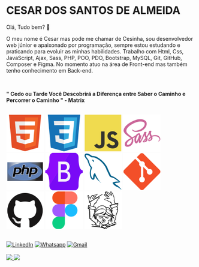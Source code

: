 

# CESAR DOS SANTOS DE ALMEIDA  

Olá, Tudo bem? :wave: 

O meu nome é Cesar mas pode me chamar de Cesinha, sou desenvolvedor web júnior e apaixonado por programação, sempre estou estudando e praticando para evoluir as minhas habilidades. Trabalho com Html, Css, JavaScript, Ajax, Sass, PHP, POO, PDO, Bootstrap, MySQL, Git, GitHub, Composer e Figma. No momento atuo na área de Front-end mas também tenho conhecimento em Back-end.

<br>

**" Cedo ou Tarde Você Descobrirá a Diferença entre Saber o Caminho e Percorrer o Caminho " - Matrix**

##

<div>
  <img src="img/html5.svg" style="width: 100px;" alt="Html">
  <img src="img/css3.svg" style="width: 100px;" alt="Css">
  <img src="img/javascript.svg" style="width: 100px;" alt="Javascript">
  <img src="img/sass.svg" style="width: 100px;" alt="Sass">
  <img src="img/php.svg" style="width: 100px;" alt="PHP">
  <img src="img/bootstrap.svg" style="width: 100px;" alt="Bootstrap">
  <img src="img/mysql.svg" style="width: 100px;" alt="Mysql">
  <img src="img/git.svg" style="width: 100px;" alt="Git">
  <img src="img/github.svg" style="width: 100px;" alt="GitHub">
  <img src="img/figma.svg" style="width: 100px;" alt="Figma">
  <img src="img/composer.svg" style="width: 100px;" alt="Composer">
</div>

##

<div>
  <a href="https://www.linkedin.com/in/cesarsantosalmeida/" target="_blank"><img src="https://img.shields.io/badge/LinkedIn-0077B5?style=for-the-badge&logo=linkedin&logoColor=white" alt="LinkedIn"></a>
  <a href="https://api.whatsapp.com/send?phone=5512996811514" target="_blank"><img src="https://img.shields.io/badge/WhatsApp-25D366?style=for-the-badge&logo=whatsapp&logoColor=white" alt="Whatsapp"></a>
  <a href="mailto:cesarsantosss499@gmail.com" target="_blank"><img src="https://img.shields.io/badge/Gmail-D14836?style=for-the-badge&logo=gmail&logoColor=white" alt="Gmail"></a>
</div>

<br>

 
 <div>
  <a href="https://github.com/Cesar959">
  <img height="180em" src="https://github-readme-stats.vercel.app/api?username=Cesar959&show_icons=true&theme=tokyonight&include_all_commits=true&count_private=true"/>
  <img height="180em" src="https://github-readme-stats.vercel.app/api/top-langs/?username=Cesar959&layout=compact&langs_count=7&theme=tokyonight"/>
</div>
 
